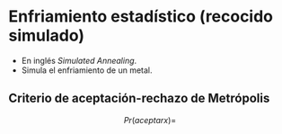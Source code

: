 # Enfriamiento estadístico (recocido simulado)

- En inglés *Simulated Annealing*.
- Simula el enfriamiento de un metal.

## Criterio de aceptación-rechazo de Metrópolis

$$Pr(aceptar x) =  $$
